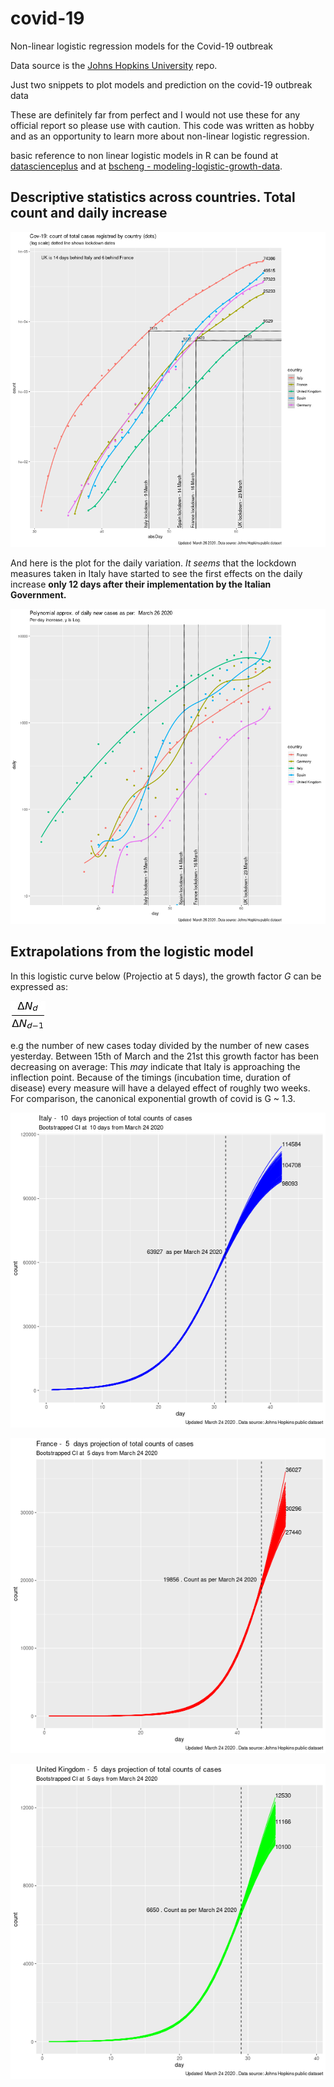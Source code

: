 # covid-19
Non-linear logistic regression models for the Covid-19 outbreak

Data source is the [Johns Hopkins University](https://github.com/CSSEGISandData/COVID-19) repo.

Just two snippets to plot models and prediction on the covid-19 outbreak data

These are definitely far from perfect and I would not use these for any official report so please use with caution. This code was written as hobby and as an opportunity to learn more about non-linear logistic regression.

basic reference to non linear logistic models in R can be found at [datascienceplus](https://datascienceplus.com/first-steps-with-non-linear-regression-in-r/) and at [bscheng - modeling-logistic-growth-data](https://bscheng.com/2014/05/07/modeling-logistic-growth-data-in-r/).

## Descriptive statistics across countries. Total count and daily increase

![alt text](https://github.com/artoo-git/covid-19/blob/master/images/Rplot06.png)

And here is the plot for the daily variation. *It seems* that the lockdown measures taken in Italy have started to see the first effects on the daily increase **only 12 days after their implementation by the Italian Government.**


![alt text](https://github.com/artoo-git/covid-19/blob/master/images/daycount.png)


## Extrapolations from the logistic model

In this logistic curve below (Projectio at 5 days), the growth factor *G* can be expressed as: 

![alt text](https://github.com/artoo-git/covid-19/blob/master/images/render.png)

e.g the number of new cases today divided by the number of new cases yesterday. Between 15th of March and the 21st this growth factor has been decreasing on average: This *may* indicate that Italy is approaching the inflection point. Because of the timings (incubation time, duration of disease) every measure will have a delayed effect of roughly two weeks. For comparison, the canonical exponential growth of covid is G ~ 1.3.

![alt text](https://github.com/artoo-git/covid-19/blob/master/images/ITmodel.png)

![alt text](https://github.com/artoo-git/covid-19/blob/master/images/FRmodel.png)

![alt text](https://github.com/artoo-git/covid-19/blob/master/images/UKmodel.png)


